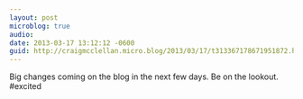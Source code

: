 ```yaml
---
layout: post
microblog: true
audio: 
date: 2013-03-17 13:12:12 -0600
guid: http://craigmcclellan.micro.blog/2013/03/17/t313367178671951872.html
---
```

Big changes coming on the blog in the next few days. Be on the lookout. #excited
